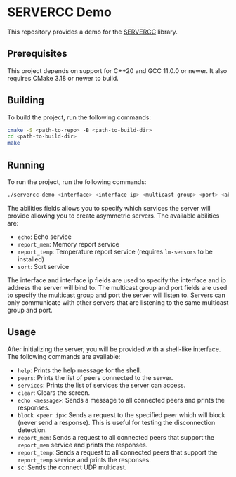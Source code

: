 # SERVERCC Demo

This repository provides a demo for the [SERVERCC](https://github.com/OtavioPiza/servercc) library.

## Prerequisites

This project depends on support for C++20 and GCC 11.0.0 or newer. It also requires CMake 3.18 or newer to build.

## Building

To build the project, run the following commands:

```bash
cmake -S <path-to-repo> -B <path-to-build-dir>
cd <path-to-build-dir>
make
```

## Running

To run the project, run the following commands:

```bash
./servercc-demo <interface> <interface ip> <multicast group> <port> <abilities>...
```

The abilities fields allows you to specify which services the server will provide allowing you to create asymmetric servers. The available abilities are:

- `echo`: Echo service
- `report_mem`: Memory report service
- `report_temp`: Temperature report service (requires `lm-sensors` to be installed)
- `sort`: Sort service

The interface and interface ip fields are used to specify the interface and ip address the server will bind to. The multicast group and port fields are used to specify the multicast group and port the server will listen to. Servers can only communicate with other servers that are listening to the same multicast group and port.

## Usage

After initializing the server, you will be provided with a shell-like interface. The following commands are available:

- `help`: Prints the help message for the shell.
- `peers`: Prints the list of peers connected to the server.
- `services`: Prints the list of services the server can access.
- `clear`: Clears the screen.
- `echo <message>`: Sends a message to all connected peers and prints the responses.
- `block <peer ip>`: Sends a request to the specified peer which will block (never send a response). This is useful for testing the disconnection detection.
- `report_mem`: Sends a request to all connected peers that support the `report_mem` service and prints the responses.
- `report_temp`: Sends a request to all connected peers that support the `report_temp` service and prints the responses.
- `sc`: Sends the connect UDP multicast.
